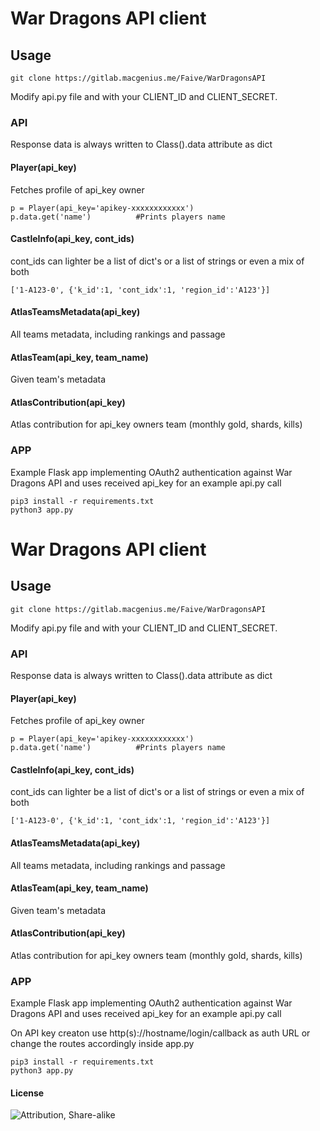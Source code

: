 # War Dragons API client

## Usage

    git clone https://gitlab.macgenius.me/Faive/WarDragonsAPI

Modify api.py file and with your CLIENT_ID and CLIENT_SECRET.

### API

Response data is always written to Class().data attribute as dict

#### Player(api_key)

Fetches profile of api_key owner

    p = Player(api_key='apikey-xxxxxxxxxxxx')
    p.data.get('name')			#Prints players name

#### CastleInfo(api_key, cont_ids)

cont_ids can lighter be a list of dict's or a list of strings or even a mix of both

    ['1-A123-0', {'k_id':1, 'cont_idx':1, 'region_id':'A123'}]

#### AtlasTeamsMetadata(api_key)
All teams metadata, including rankings and passage

#### AtlasTeam(api_key, team_name)
Given team's metadata

#### AtlasContribution(api_key)
Atlas contribution for api_key owners team (monthly gold, shards, kills)

### APP

Example Flask app implementing OAuth2 authentication against War Dragons API and uses received api_key for an example api.py call

    pip3 install -r requirements.txt
    python3 app.py

# War Dragons API client

## Usage

    git clone https://gitlab.macgenius.me/Faive/WarDragonsAPI

Modify api.py file and with your CLIENT_ID and CLIENT_SECRET.

### API

Response data is always written to Class().data attribute as dict

#### Player(api_key)

Fetches profile of api_key owner

    p = Player(api_key='apikey-xxxxxxxxxxxx')
    p.data.get('name')			#Prints players name

#### CastleInfo(api_key, cont_ids)

cont_ids can lighter be a list of dict's or a list of strings or even a mix of both

    ['1-A123-0', {'k_id':1, 'cont_idx':1, 'region_id':'A123'}]

#### AtlasTeamsMetadata(api_key)
All teams metadata, including rankings and passage

#### AtlasTeam(api_key, team_name)
Given team's metadata

#### AtlasContribution(api_key)
Atlas contribution for api_key owners team (monthly gold, shards, kills)

### APP

Example Flask app implementing OAuth2 authentication against War Dragons API and uses received api_key for an example api.py call

On API key creaton use http(s)://hostname/login/callback as auth URL or change the routes accordingly inside app.py

    pip3 install -r requirements.txt
    python3 app.py

#### License
![Attribution, Share-alike](https://mirrors.creativecommons.org/presskit/buttons/88x31/svg/by-sa.svg)
